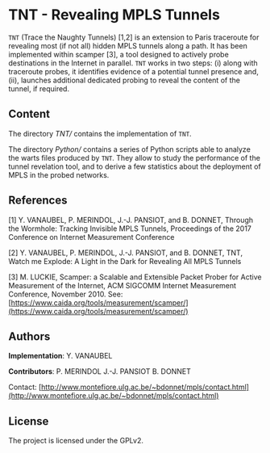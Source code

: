 TNT - Revealing MPLS Tunnels
============================

`TNT` (Trace the Naughty Tunnels) [1,2] is an extension to Paris traceroute for
revealing most (if not all) hidden MPLS tunnels along a path.
It has been implemented within scamper [3], a tool designed to actively probe
destinations in the Internet in parallel.
`TNT` works in two steps: (i) along with traceroute probes, it identifies
evidence of a potential tunnel presence and, (ii), launches additional
dedicated probing to reveal the content of the tunnel, if required.




Content
------------------

The directory *TNT/* contains the implementation of `TNT`.

The directory *Python/* contains a series of Python scripts able to analyze the warts files
produced by `TNT`. They allow to study the performance of the tunnel revelation
tool, and to derive a few statistics about the deployment of MPLS in the probed
networks.


References
------------------

[1] Y. VANAUBEL, P. MERINDOL, J.-J. PANSIOT, and B. DONNET,
    Through the Wormhole: Tracking Invisible MPLS Tunnels,
    Proceedings of the 2017 Conference on Internet Measurement Conference

[2] Y. VANAUBEL, P. MERINDOL, J.-J. PANSIOT, and B. DONNET,
    TNT, Watch me Explode: A Light in the Dark for Revealing All MPLS Tunnels

[3] M. LUCKIE,
    Scamper: a Scalable and Extensible Packet Prober for Active Measurement of the Internet,
    ACM SIGCOMM Internet Measurement Conference, November 2010.
    See: [https://www.caida.org/tools/measurement/scamper/](https://www.caida.org/tools/measurement/scamper/)




Authors
------------------

**Implementation**:
Y. VANAUBEL

**Contributors**:
P. MERINDOL
J.-J. PANSIOT
B. DONNET

Contact: [http://www.montefiore.ulg.ac.be/~bdonnet/mpls/contact.html](http://www.montefiore.ulg.ac.be/~bdonnet/mpls/contact.html)



License
------------------

The project is licensed under the GPLv2.
